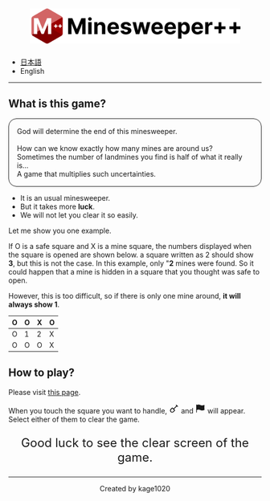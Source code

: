 <h1 align="center">
    <img src="public/title-light.png" width="420" />
</h1>

- [日本語](README.md)
- English

---

## What is this game?

<p style="border:1px solid;padding:1rem;border-radius:1rem">
God will determine the end of this minesweeper.
<br />
<br />
How can we know exactly how many mines are around us?<br />
Sometimes the number of landmines you find is half of what it really is...<br />
A game that multiplies such uncertainties.<br />
</p>

- It is an usual minesweeper.
- But it takes more **luck**.
- We will not let you clear it so easily.

Let me show you one example.

If O is a safe square and X is a mine square, the numbers displayed when the square is opened are shown below. a square written as 2 should show **3**, but this is not the case. In this example, only "**2** mines were found. So it could happen that a mine is hidden in a square that you thought was safe to open.

However, this is too difficult, so if there is only one mine around, **it will always show 1**.

| O   | O   | X   | O   |
| --- | --- | --- | --- |
| O   | 1   | 2   | X   |
| O   | O   | O   | X   |

## How to play?

Please visit [this page](https://minesweeper-plus-plus.vercel.app/).

When you touch the square you want to handle, <svg stroke="currentColor" fill="none" stroke-width="2" viewBox="0 0 24 24" stroke-linecap="round" stroke-linejoin="round" height="20" width="20" xmlns="http://www.w3.org/2000/svg"><desc></desc><path stroke="none" d="M0 0h24v24H0z" fill="none"></path><path d="M17 4l3 3"></path><path d="M18.5 5.5l-8 8"></path><path d="M8.276 11.284l4.44 4.44a0.968 .968 0 0 1 0 1.369l-2.704 2.704a4.108 4.108 0 0 1 -5.809 -5.81l2.704 -2.703a0.968 .968 0 0 1 1.37 0z"></path></svg> and <svg stroke="currentColor" fill="currentColor" stroke-width="0" viewBox="0 0 24 24" ariaHidden="true" height="20" width="20" xmlns="http://www.w3.org/2000/svg"><path fill-rule="evenodd" d="M3 2.25a.75.75 0 01.75.75v.54l1.838-.46a9.75 9.75 0 016.725.738l.108.054a8.25 8.25 0 005.58.652l3.109-.732a.75.75 0 01.917.81 47.784 47.784 0 00.005 10.337.75.75 0 01-.574.812l-3.114.733a9.75 9.75 0 01-6.594-.77l-.108-.054a8.25 8.25 0 00-5.69-.625l-2.202.55V21a.75.75 0 01-1.5 0V3A.75.75 0 013 2.25z" clip-rule="evenodd"></path></svg> will appear. Select either of them to clear the game.

<p align="center" style="font-size:1.5rem">Good luck to see the clear screen of the game.</p>

---

<p align="center">Created by kage1020</p>
